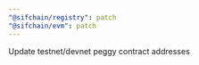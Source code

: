 ```yaml
---
"@sifchain/registry": patch
"@sifchain/evm": patch
---
```


Update testnet/devnet peggy contract addresses
